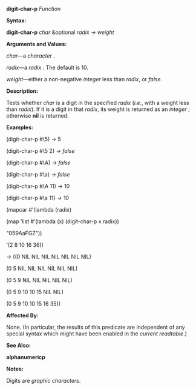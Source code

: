 **digit-char-p** *Function* 



**Syntax:** 



**digit-char-p** *char* &amp;optional *radix → weight* 



**Arguments and Values:** 



*char*—a *character* . 







 



 



*radix*—a *radix* . The default is 10. 



*weight*—either a non-negative *integer* less than *radix*, or *false*. 



**Description:** 



Tests whether *char* is a digit in the specified *radix* (*i.e.*, with a weight less than *radix*). If it is a digit in that *radix*, its weight is returned as an *integer* ; otherwise **nil** is returned. 



**Examples:** 



(digit-char-p #\5) *→* 5 



(digit-char-p #\5 2) *→ false* 



(digit-char-p #\A) *→ false* 



(digit-char-p #\a) *→ false* 



(digit-char-p #\A 11) *→* 10 



(digit-char-p #\a 11) *→* 10 



(mapcar #’(lambda (radix) 



(map ’list #’(lambda (x) (digit-char-p x radix)) 



"059AaFGZ")) 



’(2 8 10 16 36)) 



*→* ((0 NIL NIL NIL NIL NIL NIL NIL) 



(0 5 NIL NIL NIL NIL NIL NIL) 



(0 5 9 NIL NIL NIL NIL NIL) 



(0 5 9 10 10 15 NIL NIL) 



(0 5 9 10 10 15 16 35)) 



**Affected By:** 



None. (In particular, the results of this predicate are independent of any special syntax which might have been enabled in the *current readtable*.) 



**See Also:** 



**alphanumericp** 



**Notes:** 



Digits are *graphic characters*. 




